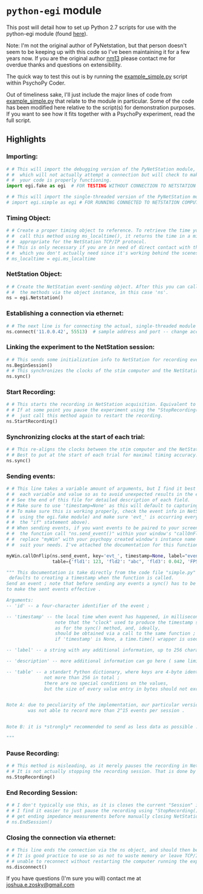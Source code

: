# `python-egi` module
This post will detail how to set up Python 2.7 scripts for use with the python-egi module (found [here](https://github.com/imnotamember/python-egi)).

Note: I'm not the original author of PyNetstation, but that person doesn't seem to be keeping up with this code so I've been maintaining it for a few years now. If you are the original author [nm13](https://github.com/nm13) please contact me for overdue thanks and questions on extensibility.

The quick way to test this out is by running the [example_simple.py](https://github.com/imnotamember/python-egi/blob/master/example_simple.py) script within PsychoPy Coder.

Out of timeliness sake, I'll just include the major lines of code from [example_simple.py](https://github.com/imnotamember/python-egi/blob/master/example_simple.py) that relate to the module in particular. Some of the code has been modified here relative to the script(s) for demonstration purposes. If you want to see how it fits together with a PsychoPy experiment, read the full script.

## Highlights

### Importing:
```python
# # This will import the debugging version of the PyNetStation module,
# #  which will not actually attempt a connection but will check to make sure
# #  your code is properly functioning.
import egi.fake as egi  # FOR TESTING WITHOUT CONNECTION TO NETSTATION COMPUTER

# # This will import the single-threaded version of the PyNetStation module
# import egi.simple as egi # FOR RUNNING CONNECTED TO NETSTATION COMPUTER -- USE THIS IN A REAL EXPERIMENT
```

### Timing Object:
```python
# # Create a proper timing object to reference. To retrieve the time you want later,
# #  call this method using ms_localtime(), it returns the time in a millisecond format
# #  appropriate for the NetStation TCP/IP protocol.
# # This is only necessary if you are in need of direct contact with the clock object that NetStation is utilizing,
# #  which you don't actually need since it's working behind the scenes in the egi module.
# ms_localtime = egi.ms_localtime
```

### NetStation Object:
```python
# # Create the NetStation event-sending object. After this you can call
# #  the methods via the object instance, in this case 'ns'.
ns = egi.Netstation()
```

### Establishing a connection via ethernet:
```python
# # The next line is for connecting the actual, single-threaded module version to the computer.
ns.connect('11.0.0.42', 55513)  # sample address and port -- change according to your network settings
```

### Linking the experiment to the NetStation session:
```python
# # This sends some initialization info to NetStation for recording events.
ns.BeginSession()
# # This synchronizes the clocks of the stim computer and the NetStation computer.
ns.sync()
```

### Start Recording:
```python
# # This starts the recording in NetStation acquisition. Equivalent to pressing the Record button.
# # If at some point you pause the experiment using the "StopRecording()" method,
# #  just call this method again to restart the recording.
ns.StartRecording()
```

### Synchronizing clocks at the start of each trial:
```python
# # This re-aligns the clocks between the stim computer and the NetStation computer.
# # Best to put at the start of each trial for maximal timing accuracy.
ns.sync()
```

### Sending events:
```python
# # This line takes a variable amount of arguments, but I find it best practice to define
# #  each variable and value so as to avoid unexpected results in the events.
# # See the end of this file for detailed description of each field.
# # Make sure to use 'timestamp=None' as this will default to capturing timestamp when event is being sent.
# # To make sure this is working properly, check the event info in NetStation (or the console if you're
# #  using the egi.fake module) and make sure 'evt_' is occurring every 1000ms (or 1 second, specified in
# #  the "if" statement above).
# # When sending events, if you want events to be paired to your screen flip (typically the case) then place
# #  the function call "ns.send_event()" within your window's "callOnFlip()" function. To do this, just
# #  replace "myWin" with your psychopy created window's instance name and edit the following parameters to
# #  suit your needs. I've attached the documentation for this function at the bottom of this script.

myWin.callOnFlip(ns.send_event, key='evt_', timestamp=None, label="event", description="More Info",
                 table={'fld1': 123, 'fld2': "abc", 'fld3': 0.042, 'FPS_': fps_value}, pad=False)

""" This documentation is take directly from the code file "simple.py" Remember to leave "timestamp=None" so it
 defaults to creating a timestamp when the function is called. 
Send an event ; note that before sending any events a sync() has to be called
to make the sent events effective .

Arguments:
-- 'id' -- a four-character identifier of the event ;

-- 'timestamp' -- the local time when event has happened, in milliseconds ;
                  note that the "clock" used to produce the timestamp should be the same
                  as for the sync() method, and, ideally,
                  should be obtained via a call to the same function ;
                  if 'timestamp' is None, a time.time() wrapper is used .

-- 'label' -- a string with any additional information, up to 256 characters .

-- 'description' -- more additional information can go here ( same limit applies ) .

-- 'table' -- a standart Python dictionary, where keys are 4-byte identifiers,
              not more than 256 in total ;
              there are no special conditions on the values,
              but the size of every value entry in bytes should not exceed 2 ^ 16 .


Note A: due to peculiarity of the implementation, our particular version of NetStation
        was not able to record more than 2^15 events per session .


Note B: it is *strongly* recommended to send as less data as possible .

"""
```

### Pause Recording:
```python
# # This method is misleading, as it merely pauses the recording in NetStation. Equivalent to the pause button.
# # It is not actually stopping the recording session. That is done by the 'EndSession()' method.
ns.StopRecording()
```

### End Recording Session:
```python
# # I don't typically use this, as it is closes the current "Session" in NetStation.
# # I find it easier to just pause the recording using "StopRecording()" and then
# # get ending impedance measurements before manually closing NetStation.
# ns.EndSession()
```

### Closing the connection via ethernet:
```python
# # This line ends the connection via the ns object, and should then be destroying the object itself.
# # It is good practice to use so as not to waste memory or leave TCP/IP links open, which could lead to being
# # unable to reconnect without restarting the computer running the experiment.
ns.disconnect()
```

If you have questions (I'm sure you will) contact me at [joshua.e.zosky@gmail.com](mailto:joshua.e.zosky@gmail.com)
